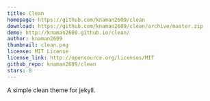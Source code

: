 ```yaml
---
title: Clean
homepage: https://github.com/knaman2609/clean  
download: https://github.com/knaman2609/clean/archive/master.zip
demo: http://knaman2609.github.io/clean/
author: knaman2609
thumbnail: clean.png
license: MIT License
license_link: http://opensource.org/licenses/MIT
github_repo: knaman2609/clean
stars: 8
---
```


A simple clean theme for jekyll.